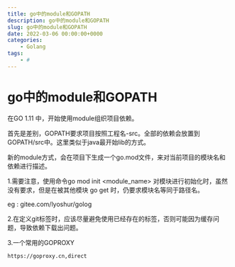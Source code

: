 ```yaml
---
title: go中的module和GOPATH
description: go中的module和GOPATH
slug: go中的module和GOPATH
date: 2022-03-06 00:00:00+0000
categories:
    - Golang
tags:
    - #
---
```


# go中的module和GOPATH

在GO 1.11 中，开始使用module组织项目依赖。

首先是差别，GOPATH要求项目按照工程名-src。全部的依赖会放置到 GOPATH/src中。这里类似于java最开始lib的方式。

新的module方式，会在项目下生成一个go.mod文件，来对当前项目的模块名和依赖进行描述。

1.需要注意，使用命令go mod init <module_name> 对模块进行初始化时，虽然没有要求，但是在被其他模块 go get 时，仍要求模块名等同于路径名。

eg :  gitee.com/lyoshur/golog

2.在定义git标签时，应该尽量避免使用已经存在的标签，否则可能因为缓存问题，导致依赖下载出问题。

3.一个常用的GOPROXY

```
https://goproxy.cn,direct
```

